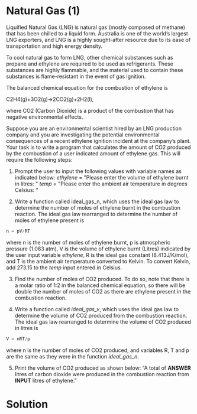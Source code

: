 # Natural Gas (1)

Liquified Natural Gas (LNG) is natural gas (mostly composed of methane) that has been chilled to a liquid form. Australia is one of the world’s largest LNG exporters, and LNG is a highly sought-after resource due to its ease of transportation and high energy density. 

To cool natural gas to form LNG, other chemical substances such as propane and ethylene are required to be used as refrigerants. These substances are highly flammable, and the material used to contain these substances is flame-resistant in the event of gas ignition.

The balanced chemical equation for the combustion of ethylene is

C2H4(g)+3O2(g)->2CO2(g)+2H2(l),

where CO2 (Carbon Dioxide) is a product of the combustion that has negative environmental effects. 

Suppose you are an environmental scientist hired by an LNG production company and you are investigating the potential environmental consequences of a recent ethylene ignition incident at the company’s plant. Your task is to write a program that calculates the amount of CO2 produced by the combustion of a user indicated amount of ethylene gas. This will require the following steps:

1. Prompt the user to input the following values with variable names as indicated below:
*ethylene* = "Please enter the volume of ethylene burnt in litres: "
*temp* = "Please enter the ambient air temperature in degrees Celsius: "

2. Write a function called ideal_gas_n, which uses the ideal gas law to determine the number of moles of ethylene burnt in the combustion reaction. The ideal gas law rearranged to determine the number of moles of ethylene present is
```python
n = pV/RT
```
where n is the number of moles of ethylene burnt, p is atmospheric pressure (1.083 atm), V is the volume of ethylene burnt (Litres) indicated by the user input variable *ethylene*, R is the ideal gas constant (8.413J/K/mol), and T is the ambient air temperature converted to Kelvin. To convert Kelvin, add 273.15 to the *temp* input entered in Celsius. 

3. Find the number of moles of CO2 produced. To do so, note that there is a molar ratio of 1:2 in the balanced chemical equation, so there will be double the number of moles of CO2 as there are ethylene present in the combustion reaction.

4. Write a function called *ideal_gas_v*, which uses the ideal gas law to determine the volume of CO2 produced from the combustion reaction. The ideal gas law rearranged to determine the volume of CO2 produced in litres is 
```python
V = nRT/p
```
where n is the number of moles of CO2 produced, and variables R, T and p are the same as they were in the function *ideal_gas_n*. 

5.	Print the volume of CO2 produced as shown below:
“A total of **ANSWER** litres of carbon dioxide were produced in the combustion reaction from **INPUT** litres of ethylene.”

# Solution
